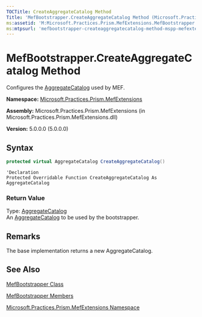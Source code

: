 ```yaml
---
TOCTitle: CreateAggregateCatalog Method
Title: 'MefBootstrapper.CreateAggregateCatalog Method (Microsoft.Practices.Prism.MefExtensions)'
ms:assetid: 'M:Microsoft.Practices.Prism.MefExtensions.MefBootstrapper.CreateAggregateCatalog'
ms:mtpsurl: 'mefbootstrapper-createaggregatecatalog-method-mspp-mefextensions.md'
---
```


# MefBootstrapper.CreateAggregateCatalog Method

Configures the [AggregateCatalog](/patterns-practices/reference/mefbootstrapper-aggregatecatalog-property-mspp-mefextensions) used by MEF.

**Namespace:** [Microsoft.Practices.Prism.MefExtensions](/patterns-practices/reference/mspp-mefextensions-namespace)

**Assembly:** Microsoft.Practices.Prism.MefExtensions (in Microsoft.Practices.Prism.MefExtensions.dll)

**Version:** 5.0.0.0 (5.0.0.0)

## Syntax

```C#
protected virtual AggregateCatalog CreateAggregateCatalog()
```
```VB
'Declaration
Protected Overridable Function CreateAggregateCatalog As AggregateCatalog
```

### Return Value

Type: [AggregateCatalog](http://msdn.microsoft.com/en-us/library/dd833165)  
An [AggregateCatalog](/patterns-practices/reference/mefbootstrapper-aggregatecatalog-property-mspp-mefextensions) to be used by the bootstrapper.

## Remarks

 The base implementation returns a new AggregateCatalog.

## See Also
[MefBootstrapper Class](/patterns-practices/reference/mefbootstrapper-class-mspp-mefextensions)

[MefBootstrapper Members](/patterns-practices/reference/mefbootstrapper-members-mspp-mefextensions)

[Microsoft.Practices.Prism.MefExtensions Namespace](/patterns-practices/reference/mspp-mefextensions-namespace)
